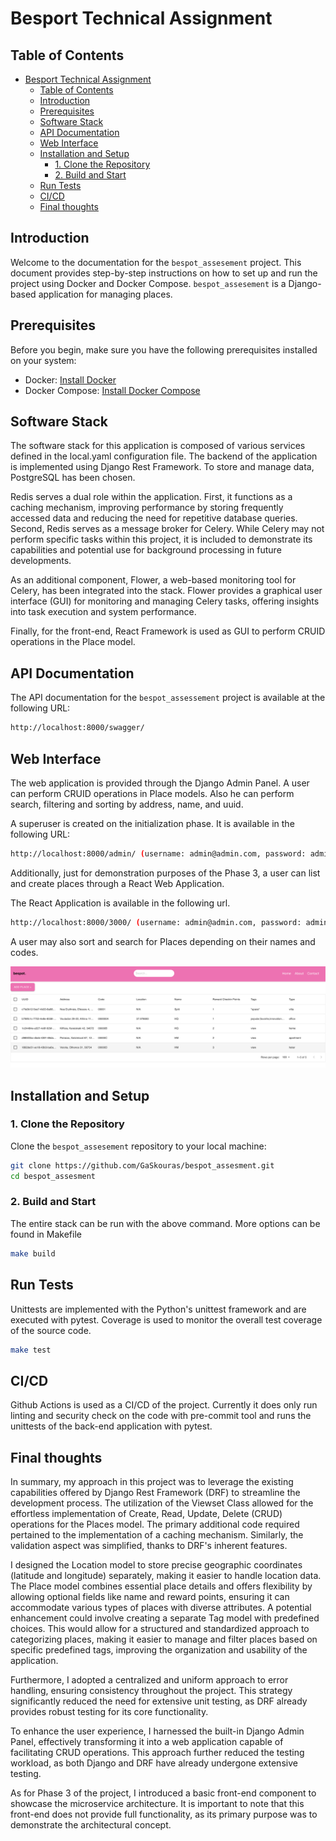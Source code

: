 

# Besport Technical Assignment


## Table of Contents

- [Besport Technical Assignment](#besport-technical-assignment)
  - [Table of Contents](#table-of-contents)
  - [Introduction](#introduction)
  - [Prerequisites](#prerequisites)
  - [Software Stack](#software-stack)
  - [API Documentation](#api-documentation)
  - [Web Interface](#web-interface)
  - [Installation and Setup](#installation-and-setup)
    - [1. Clone the Repository](#1-clone-the-repository)
    - [2. Build and Start](#2-build-and-start)
  - [Run Tests](#run-tests)
  - [CI/CD](#ci/cd)
  - [Final thoughts](#final-thoughts)



## Introduction

Welcome to the documentation for the `bespot_assesement` project. This document provides step-by-step instructions on how to set up and run the project using Docker and Docker Compose. `bespot_assesement` is a Django-based application for managing places.

## Prerequisites

Before you begin, make sure you have the following prerequisites installed on your system:

- Docker: [Install Docker](https://docs.docker.com/get-docker/)
- Docker Compose: [Install Docker Compose](https://docs.docker.com/compose/install/)

## Software Stack

The software stack for this application is composed of various services defined in the local.yaml configuration file. The backend of the application is implemented using Django Rest Framework. To store and manage data, PostgreSQL has been chosen.

Redis serves a dual role within the application. First, it functions as a caching mechanism, improving performance by storing frequently accessed data and reducing the need for repetitive database queries. Second, Redis serves as a message broker for Celery. While Celery may not perform specific tasks within this project, it is included to demonstrate its capabilities and potential use for background processing in future developments.

As an additional component, Flower, a web-based monitoring tool for Celery, has been integrated into the stack. Flower provides a graphical user interface (GUI) for monitoring and managing Celery tasks, offering insights into task execution and system performance.

Finally, for the front-end, React Framework is used as GUI to perform CRUID operations in the Place model.

## API Documentation

The API documentation for the `bespot_assessement` project is available at the following URL:

```bash
http://localhost:8000/swagger/
```

## Web Interface
The web application is provided through the Django Admin Panel. A user can perform CRUID operations in Place models. Also he can perform search, filtering and sorting by address, name, and uuid.

A superuser is created on the initialization phase. It is available in the following URL:

```bash
http://localhost:8000/admin/ (username: admin@admin.com, password: admin)
```

Additionally, just for demonstration purposes of the Phase 3, a user can list and create places through a React Web Application.

The React Application is available in the following url.

```bash
http://localhost:8000/3000/ (username: admin@admin.com, password: admin)
```

A user may also sort and search for Places depending on their names and codes.

![Places Web Application]("web_application"/../web_application/public/places.png)

## Installation and Setup

### 1. Clone the Repository

Clone the `bespot_assesement` repository to your local machine:

```bash
git clone https://github.com/GaSkouras/bespot_assesment.git
cd bespot_assesment
```

### 2. Build and Start

The entire stack can be run with the above command. More options can be found in Makefile

```bash
make build
```

## Run Tests

Unittests are implemented with the Python's unittest framework and are executed with pytest. Coverage is used to monitor the overall test coverage of the source code.

```bash
make test
```

## CI/CD

Github Actions is used as a CI/CD of the project. Currently it does only run linting and security check on the code with pre-commit tool and runs the unittests of the back-end application with pytest.

## Final thoughts

In summary, my approach in this project was to leverage the existing capabilities offered by Django Rest Framework (DRF) to streamline the development process. The utilization of the Viewset Class allowed for the effortless implementation of Create, Read, Update, Delete (CRUD) operations for the Places model. The primary additional code required pertained to the implementation of a caching mechanism. Similarly, the validation aspect was simplified, thanks to DRF's inherent features.

I designed the Location model to store precise geographic coordinates (latitude and longitude) separately, making it easier to handle location data. The Place model combines essential place details and offers flexibility by allowing optional fields like name and reward points, ensuring it can accommodate various types of places with diverse attributes. A potential enhancement could involve creating a separate Tag model with predefined choices. This would allow for a structured and standardized approach to categorizing places, making it easier to manage and filter places based on specific predefined tags, improving the organization and usability of the application.

Furthermore, I adopted a centralized and uniform approach to error handling, ensuring consistency throughout the project. This strategy significantly reduced the need for extensive unit testing, as DRF already provides robust testing for its core functionality.

To enhance the user experience, I harnessed the built-in Django Admin Panel, effectively transforming it into a web application capable of facilitating CRUD operations. This approach further reduced the testing workload, as both Django and DRF have already undergone extensive testing.

As for Phase 3 of the project, I introduced a basic front-end component to showcase the microservice architecture. It is important to note that this front-end does not provide full functionality, as its primary purpose was to demonstrate the architectural concept.
